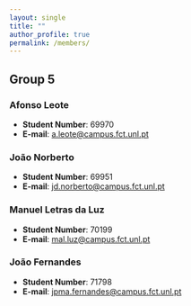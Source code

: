 ```yaml
---
layout: single
title: ""
author_profile: true
permalink: /members/
---
```


## Group 5

### Afonso Leote
- **Student Number**: 69970
- **E-mail**: a.leote@campus.fct.unl.pt

### João Norberto
- **Student Number**: 69951
- **E-mail**: jd.norberto@campus.fct.unl.pt

### Manuel Letras da Luz
- **Student Number**: 70199
- **E-mail**: mal.luz@campus.fct.unl.pt

### João Fernandes
- **Student Number**: 71798
- **E-mail**: jpma.fernandes@campus.fct.unl.pt

